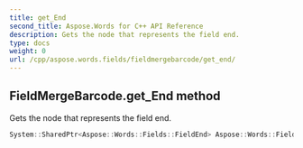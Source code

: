```yaml
---
title: get_End
second_title: Aspose.Words for C++ API Reference
description: Gets the node that represents the field end. 
type: docs
weight: 0
url: /cpp/aspose.words.fields/fieldmergebarcode/get_end/
---
```

## FieldMergeBarcode.get_End method


Gets the node that represents the field end.

```cpp
System::SharedPtr<Aspose::Words::Fields::FieldEnd> Aspose::Words::Fields::FieldMergeBarcode::get_End() override
```

